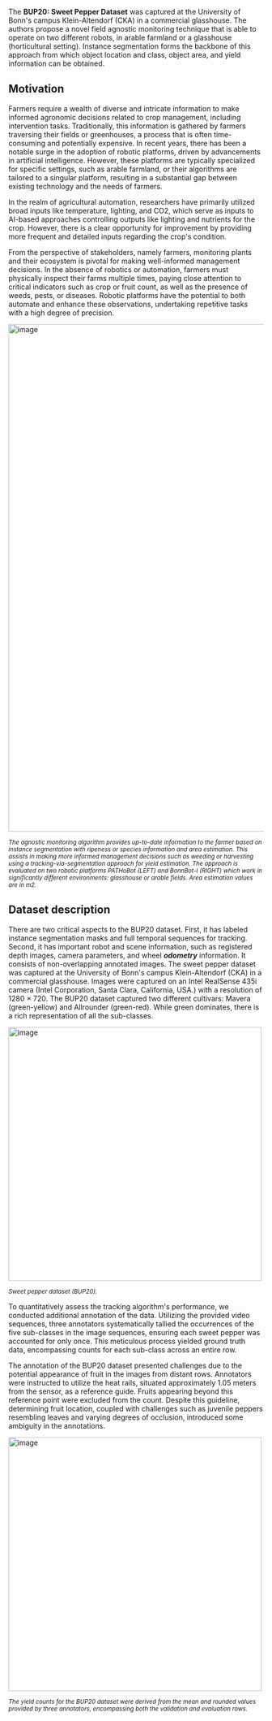 The **BUP20: Sweet Pepper Dataset** was captured at the University of Bonn's campus Klein-Altendorf (CKA) in a commercial glasshouse. The authors propose a novel field agnostic monitoring technique that is able to operate on two different robots, in arable farmland or a glasshouse (horticultural setting). Instance segmentation forms the backbone of this approach from which object location and class, object area, and yield information can be obtained.

## Motivation

Farmers require a wealth of diverse and intricate information to make informed agronomic decisions related to crop management, including intervention tasks. Traditionally, this information is gathered by farmers traversing their fields or greenhouses, a process that is often time-consuming and potentially expensive. In recent years, there has been a notable surge in the adoption of robotic platforms, driven by advancements in artificial intelligence. However, these platforms are typically specialized for specific settings, such as arable farmland, or their algorithms are tailored to a singular platform, resulting in a substantial gap between existing technology and the needs of farmers.

In the realm of agricultural automation, researchers have primarily utilized broad inputs like temperature, lighting, and CO2, which serve as inputs to AI-based approaches controlling outputs like lighting and nutrients for the crop. However, there is a clear opportunity for improvement by providing more frequent and detailed inputs regarding the crop's condition.

From the perspective of stakeholders, namely farmers, monitoring plants and their ecosystem is pivotal for making well-informed management decisions. In the absence of robotics or automation, farmers must physically inspect their farms multiple times, paying close attention to critical indicators such as crop or fruit count, as well as the presence of weeds, pests, or diseases. Robotic platforms have the potential to both automate and enhance these observations, undertaking repetitive tasks with a high degree of precision.

<img src="https://github.com/dataset-ninja/bup20/assets/120389559/5f4dcb95-20fc-4afc-8bfa-356d60c8712b" alt="image" width="1000">

<span style="font-size: smaller; font-style: italic;">The agnostic monitoring algorithm provides up-to-date information to the farmer based on instance segmentation with ripeness or species information and area estimation. This assists in making more informed management decisions such as weeding or harvesting using a tracking-via-segmentation approach for yield estimation. The approach is evaluated on two robotic platforms PATHoBot (LEFT) and BonnBot-I (RIGHT) which work in significantly different environments: glasshouse or arable fields. Area estimation values are in m2.</span>

## Dataset description

There are two critical aspects to the BUP20 dataset. First, it has labeled instance segmentation masks and full temporal sequences for tracking. Second, it has important robot and scene information, such as registered depth images, camera parameters, and wheel ***odometry*** information. It consists of non-overlapping annotated images. The sweet pepper dataset was captured at the University of Bonn's campus Klein-Altendorf (CKA) in a commercial glasshouse. Images were captured on an Intel RealSense 435i camera (Intel Corporation, Santa Clara, California, USA.) with a resolution of 1280 × 720. The BUP20 dataset captured two different cultivars: Mavera (green-yellow) and Allrounder (green-red). While green dominates, there is a rich representation of all the sub-classes.

<img src="https://github.com/dataset-ninja/bup20/assets/120389559/e2c9092d-de1c-4a3d-b223-007854fa32f1" alt="image" width="500">

<span style="font-size: smaller; font-style: italic;">Sweet pepper dataset (BUP20).</span>

To quantitatively assess the tracking algorithm's performance, we conducted additional annotation of the data. Utilizing the provided video sequences, three annotators systematically tallied the occurrences of the five sub-classes in the image sequences, ensuring each sweet pepper was accounted for only once. This meticulous process yielded ground truth data, encompassing counts for each sub-class across an entire row.

The annotation of the BUP20 dataset presented challenges due to the potential appearance of fruit in the images from distant rows. Annotators were instructed to utilize the heat rails, situated approximately 1.05 meters from the sensor, as a reference guide. Fruits appearing beyond this reference point were excluded from the count. Despite this guideline, determining fruit location, coupled with challenges such as juvenile peppers resembling leaves and varying degrees of occlusion, introduced some ambiguity in the annotations.

<img src="https://github.com/dataset-ninja/bup20/assets/120389559/b30865ff-c594-4852-8427-861d2689420a" alt="image" width="500">

<span style="font-size: smaller; font-style: italic;">The yield counts for the BUP20 dataset were derived from the mean and rounded values provided by three annotators, encompassing both the validation and evaluation rows.</span>